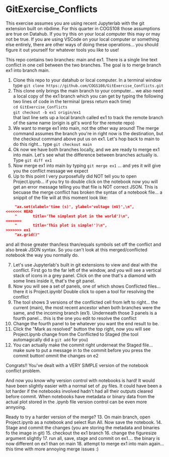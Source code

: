 # GitExercise_Conflicts

This exercise assumes you are using recent Jupyterlab with the git extension built on nbdime.  For this quarter in COGS108 those assumptions are true on Datahub. If you try this on your local computer this may or may not be true. If you are using VSCode on your local computer or something else entirely, there are other ways of doing these operations... you should figure it out yourself for whatever tools you like to use!

This repo contains two branches: main and ex1. There is a single line text conflict in one cell between the two branches. The goal is to merge branch ex1 into branch main.


1. Clone this repo to your datahub or local computer. In a terminal window type `git clone https://github.com/COGS108/GitExercise_Conflicts.git`
2. This clone only brings the main branch to your computer... we also need a local copy of the ex1 branch which you can get by typing the following two lines of code in the terminal (press return each time)<br>
`cd GitExercise_Conflicts`<br>
`git checkout -b ex1 origin/ex1`<br>
that last line sets up a local branch called ex1 to track the remote branch of the same name (origin is git's word for the remote repo)
3. We want to merge ex1 into main, not the other way around! The merge command assumes the branch you're in right now is the destination, but the checkout command above put us on ex1.  Let's hop back to main to do this right... type `git checkout main`
4. Ok now we have both branches locally, and we are ready to merge ex1 into main. Let's see what the difference between branches actually is.  Type `git diff ex1`
5. Now merge ex1 into main by typing `git merge ex1` ... and yes it will give you the conflict message we expect
6. Up to this point I very purposefully did NOT tell you to open Project.ipynb... if you try to double click on the notebook now you will get an error message telling you that file is NOT correct JSON. This is becuase the merge conflict has broken the syntax of a notebook file... a snippit of the file will at this moment look like:
```JSON
    "ax.set(xlabel='time (s)', ylabel='voltage (mV)',\n",
<<<<<<< HEAD
    "       title='The simplest plot in the world')\n",
=======
    "       title='This plot is simple!')\n",
>>>>>>> ex1
    "ax.grid()"
```
and all those greater than/less than/equals symbols set off the conflict and also break JSON syntax.  So you can't look at this merged/conflicted notebook the way you normally do.

7. Let's use Jupyterlab's built in git extensions to view and deal with the conflict.  First go to the far left of the window, and you will see a vertical stack of icons in a grey panel.  Click on the one that's a diamond with some lines inside it, that's the git panel. 
8. Now you will see a set of panels, one of which shows Conflicted files... there it is Project.ipynb!  Double click to open a tool for resolving the conflict
9. The tool shows 3 versions of the conflicted cell from left to right... the current (main), the most recent ancestor when both branches were the same, and the incoming branch (ex1). Underneath those 3 panels is a fourth panel... this is the one you edit to resolve the conflict
10. Change the fourth panel to be whatever you want the end result to be. 
11. Click the "Mark as resolved" button the top right, now you will see Project.ipynb change from the Conflicted to Staged (the tool automagically did a `git add` for you)
12. You can actually make the commit right underneat the Staged file... make sure to put a message in to the commit before you press the commit button!
ommit the changes on e2
   

Congrats!! You've dealt with a VERY SIMPLE version of the notebook conflict problem. 

And now you know why version control with notebooks is hard!  It would have been slightly easier with a normal set of .py files.  It could have been a lot harder if the notebooks involved hadn't had all their outputs cleared before commit.  When notebooks have metadata or binary data from the actual plot stored in the .ipynb file version control can be even more annyoing. 

Ready to try a harder version of the merge?
13. On main branch, open Project.ipynb as a notebook and select Run All.  Now save the notebook.
14. Stage and commit the changes (you are storing the metadata and binaries fo the image in git)
15. checkout the ex1 branch
16. change the figuresize argument slightly
17. run all, save, stage and commit on ex1.... the binary is now different on ex1 than on main
18. attempt to merge ex1 into main again... this time with more annoying merge issues :)
